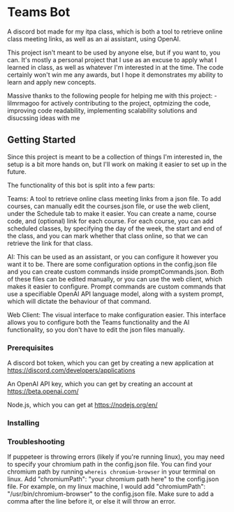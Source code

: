 # Teams Bot

A discord bot made for my itpa class, which is both a tool to retrieve online class meeting links, as well as an ai assistant, using OpenAI.

This project isn't meant to be used by anyone else, but if you want to, you can. It's mostly a personal project that I use as an excuse to apply what I learned in class, as well as whatever I'm interested in at the time. The code certainly won't win me any awards, but I hope it demonstrates my ability to learn and apply new concepts.

Massive thanks to the following people for helping me with this project:
-lilmrmagoo for actively contributing to the project, optmizing the code, improving code readability, implementing scalability solutions and disucssing ideas with me

## Getting Started

Since this project is meant to be a collection of things I'm interested in, the setup is a bit more hands on, but I'll work on making it easier to set up in the future.

The functionality of this bot is split into a few parts: 

Teams: A tool to retrieve online class meeting links from a json file. To add courses, can manually edit the courses.json file, or use the web client, under the Schedule tab to make it easier. You can create a name, course code, and (optional) link for each course. For each course, you can add scheduled classes, by specifying the day of the week, the start and end of the class, and you can mark whether that class online, so that we can retrieve the link for that class.

AI: This can be used as an assistant, or you can configure it however you want it to be. There are some configuration options in the config.json file and you can create custom commands inside promptCommands.json. Both of these files can be edited manually, or you can use the web client, which makes it easier to configure. Prompt commands are custom commands that use a specifiable OpenAI API language model, along with a system prompt, which will dictate the behaviour of that command.

Web Client: The visual interface to make configuration easier. This interface allows you to configure both the Teams functionality and the AI functionality, so you don't have to edit the json files manually.

### Prerequisites

A discord bot token, which you can get by creating a new application at https://discord.com/developers/applications

An OpenAI API key, which you can get by creating an account at https://beta.openai.com/

Node.js, which you can get at https://nodejs.org/en/

### Installing


### Troubleshooting

If puppeteer is throwing errors (likely if you're running linux), you may need to specify your chromium path in the config.json file. You can find your chromium path by running `whereis chromium-browser` in your terminal on linux. Add "chromiumPath": "your chromium path here" to the config.json file. For example, on my linux machine, I would add "chromiumPath": "/usr/bin/chromium-browser" to the config.json file. Make sure to add a comma after the line before it, or else it will throw an error.